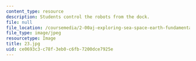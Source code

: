 ```yaml
---
content_type: resource
description: Students control the robots from the dock.
file: null
file_location: /coursemedia/2-00aj-exploring-sea-space-earth-fundamentals-of-engineering-design-spring-2009/ce0693c3c78f3eb0c6fb7200dce7925e_23.jpg
file_type: image/jpeg
resourcetype: Image
title: 23.jpg
uid: ce0693c3-c78f-3eb0-c6fb-7200dce7925e
---
```

